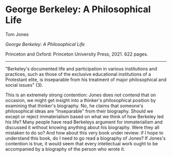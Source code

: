 George Berkeley: A Philosophical Life
==========================================================

Tom Jones

*George Berkeley: A Philosophical Life*

Princeton and Oxford: Princeton University Press, 2021. 622 pages.

---

"Berkeley's documented life and participation in various institutions and
practices, such as those of the exclusive educational institutions of a
Protestant elite, is inseparable from his treatment of major philosophical and
social issues" (3).

This is an extremely strong contention: Jones does not contend that on
occasion, we might get insight into a thinker's philosophical position by
examining that thinker's biography. No, he claims that someone's philosophical
ideas are "Inseparable" from their biography. Should we except or reject
immaterialism based on what we think of how Berkeley led his life? Many people
have read Berkeleys argument for immaterialism and discussed it without knowing
anything about his biography. Were they all mistaken to do so? And how about
this very book under review: if I hope to understand this book, do I need to go
read a biography of Jones? If Jones's contention is true, it would seem that
every intellectual work ought to be accompanied by a biography of the person
who wrote it. 

